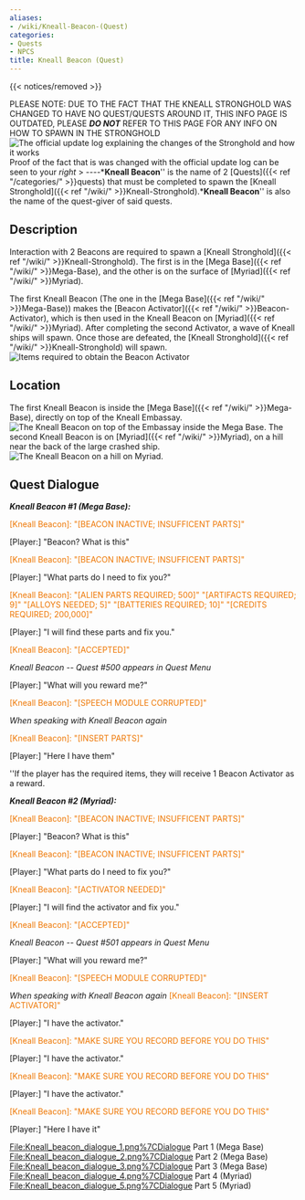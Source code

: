 ```yaml
---
aliases:
- /wiki/Kneall-Beacon-(Quest)
categories:
- Quests
- NPCS
title: Kneall Beacon (Quest)
---  
```


{{< notices/removed >}} 

PLEASE NOTE: DUE TO THE FACT THAT THE KNEALL STRONGHOLD WAS CHANGED TO HAVE NO QUEST/QUESTS AROUND IT, THIS INFO PAGE IS OUTDATED, PLEASE **_DO NOT_** REFER TO THIS PAGE FOR ANY INFO ON HOW TO SPAWN IN THE STRONGHOLD ![The official update log explaining the changes of the Stronghold and
how it
works](YnameStrongholdReturnAnnoncement.png "The official update log explaining the changes of the Stronghold and how it works") Proof of the fact that is was changed with the official update log can be seen to your _right_ > ----***Kneall Beacon**'' is the name of 2 [Quests]({{< ref "/categories/" >}}quests) that must be completed to spawn the [Kneall Stronghold]({{< ref "/wiki/" >}}Kneall-Stronghold).***Kneall Beacon**'' is also the name of the quest-giver of said quests.

## Description

Interaction with 2 Beacons are required to spawn a [Kneall Stronghold]({{< ref "/wiki/" >}}Kneall-Stronghold). The first is in the [Mega Base]({{< ref "/wiki/" >}}Mega-Base), and the other is on the surface of [Myriad]({{< ref "/wiki/" >}}Myriad).

The first Kneall Beacon (The one in the [Mega Base]({{< ref "/wiki/" >}}Mega-Base)) makes the [Beacon Activator]({{< ref "/wiki/" >}}Beacon-Activator), which is then used in the Kneall Beacon on [Myriad]({{< ref "/wiki/" >}}Myriad). After completing the second Activator, a wave of Kneall ships will spawn. Once those are defeated, the [Kneall Stronghold]({{< ref "/wiki/" >}}Kneall-Stronghold) will spawn. ![Items required to obtain the Beacon
Activator](Kneall_beacon_info.png "Items required to obtain the Beacon Activator")

## Location

The first Kneall Beacon is inside the [Mega Base]({{< ref "/wiki/" >}}Mega-Base), directly on top of the Kneall Embassay. ![The Kneall Beacon on top of
the Embassay inside the Mega
Base.](Kneall_beacon_vendor_megabase.png "The Kneall Beacon on top of the Embassay inside the Mega Base.") The second Kneall Beacon is on [Myriad]({{< ref "/wiki/" >}}Myriad), on a hill near the back of the large crashed ship. ![The Kneall Beacon on a hill
on
Myriad.](Kneall_beacon_vendor_myriad.png "The Kneall Beacon on a hill on Myriad.")

## Quest Dialogue 

**_Kneall Beacon #1 (Mega Base):_**

<span style="color:#ee7600">[Kneall Beacon]: "[BEACON INACTIVE; INSUFFICENT PARTS]"</span>

[Player:] "Beacon? What is this"

<span style="color:#ee7600">[Kneall Beacon]: "[BEACON INACTIVE; INSUFFICENT PARTS]"</span>

[Player:] "What parts do I need to fix you?"

<span style="color:#ee7600">[Kneall Beacon]: "[ALIEN PARTS REQUIRED; 500]"</span> <span style="color:#ee7600">"[ARTIFACTS REQUIRED; 9]"</span> <span style="color:#ee7600">"[ALLOYS NEEDED; 5]"</span> <span style="color:#ee7600">"[BATTERIES REQUIRED; 10]"</span> <span style="color:#ee7600">"[CREDITS REQUIRED; 200,000]"</span>

[Player:] "I will find these parts and fix you."

<span style="color:#ee7600">[Kneall Beacon]: "[ACCEPTED]"</span>

_Kneall Beacon -- Quest #500 appears in Quest Menu_

[Player:] "What will you reward me?"

<span style="color:#ee7600">[Kneall Beacon]: "[SPEECH MODULE CORRUPTED]"</span>

_When speaking with Kneall Beacon again_

<span style="color:#ee7600">[Kneall Beacon]: "[INSERT PARTS]"</span>

[Player:] "Here I have them"

''If the player has the required items, they will receive 1 Beacon Activator as a reward.

**_Kneall Beacon #2 (Myriad):_**

<span style="color:#ee7600">[Kneall Beacon]: "[BEACON INACTIVE; INSUFFICENT PARTS]"</span>

[Player:] "Beacon? What is this"

<span style="color:#ee7600">[Kneall Beacon]: "[BEACON INACTIVE; INSUFFICENT PARTS]"</span>

[Player:] "What parts do I need to fix you?"

<span style="color:#ee7600">[Kneall Beacon]: "[ACTIVATOR NEEDED]"</span>

[Player:] "I will find the activator and fix you."

<span style="color:#ee7600">[Kneall Beacon]: "[ACCEPTED]"</span>

_Kneall Beacon -- Quest #501 appears in Quest Menu_

[Player:] "What will you reward me?"

<span style="color:#ee7600">[Kneall Beacon]: "[SPEECH MODULE CORRUPTED]"</span>

_When speaking with Kneall Beacon again_ <span style="color:#ee7600">[Kneall Beacon]: "[INSERT ACTIVATOR]"</span>

[Player:] "I have the activator."

<span style="color:#ee7600">[Kneall Beacon]: "MAKE SURE YOU RECORD BEFORE YOU DO THIS"</span>

[Player:] "I have the activator."

<span style="color:#ee7600">[Kneall Beacon]: "MAKE SURE YOU RECORD BEFORE YOU DO THIS"</span>

[Player:] "I have the activator."

<span style="color:#ee7600">[Kneall Beacon]: "MAKE SURE YOU RECORD BEFORE YOU DO THIS"</span>

[Player:] "Here I have it"

<File:Kneall_beacon_dialogue_1.png%7CDialogue> Part 1 (Mega Base) <File:Kneall_beacon_dialogue_2.png%7CDialogue> Part 2 (Mega Base) <File:Kneall_beacon_dialogue_3.png%7CDialogue> Part 3 (Mega Base) <File:Kneall_beacon_dialogue_4.png%7CDialogue> Part 4 (Myriad) <File:Kneall_beacon_dialogue_5.png%7CDialogue> Part 5 (Myriad)